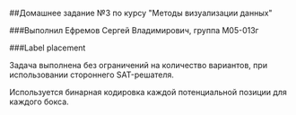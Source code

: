 ##Домашнее задание №3 по курсу "Методы визуализации данных"

###Выполнил Ефремов Сергей Владимирович, группа М05-013г

###Label placement

Задача выполнена без ограничений на количество вариантов, при использовании стороннего SAT-решателя.

Используется бинарная кодировка каждой потенциальной позиции для каждого бокса.
